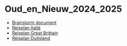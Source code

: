 # Oud_en_Nieuw_2024_2025

- [Brainstorm document](https://github.com/qscholten/Oud_en_Nieuw_2024_2025/blob/main/oud_en_nieuw_2024_2025.md)
- [Reisplan Italië](https://github.com/qscholten/Oud_en_Nieuw_2024_2025/blob/main/Italie.md)
- [Reisplan Great Brittain](https://github.com/qscholten/Oud_en_Nieuw_2024_2025/blob/main/GrootBrittani%C3%AB.md)
- [Reisplan Duitsland](https://github.com/qscholten/Oud_en_Nieuw_2024_2025/blob/main/Duitsland.md)